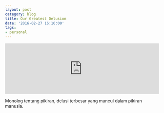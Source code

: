 ```yaml
---
layout: post
category: blog
title: Our Greatest Delusion
date: '2016-02-27 16:10:00'
tags:
- personal
---
```


<iframe width="100%" height="166" scrolling="no" frameborder="no" src="https://w.soundcloud.com/player/?url=https%3A//api.soundcloud.com/tracks/249181645&amp;color=ff5500&amp;auto_play=false&amp;hide_related=false&amp;show_comments=true&amp;show_user=true&amp;show_reposts=false"></iframe>

Monolog tentang pikiran, delusi terbesar yang muncul dalam pikiran manusia.
